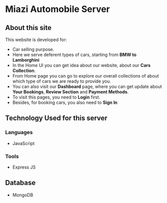 # Miazi Automobile Server

## About this site

This website is developed for:

* Car selling purpose.
* Here we serve deferent types of cars, starting from **BMW to Lamborghini**
* In the Home UI you can get idea about our website, about our **Cars Collection**.
* From Home page you can go to explore our overall collections of about which type of cars we are ready to provide you.
* You can also visit our **Dashboard** page, where you can get update about **Your Bookings**, **Review Section** and **Payment Methods**.
* To visit this pages, you need to **Login** first.
* Besides, for booking cars, you also need to **Sign In**

## Technology Used for this server

### Languages
* JavaScript

### Tools
* Express JS 

## Database 
* MongoDB 